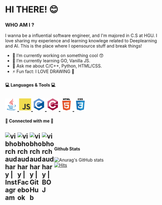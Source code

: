 <!--
**siwanyyang/siwanyyang** is a ✨ _special_ ✨ repository because its `README.md` (this file) appears on your GitHub profile.

Here are some ideas to get you started:

- 🔭 I’m currently working on ...
- 🌱 I’m currently learning ...
- 👯 I’m looking to collaborate on ...
- 🤔 I’m looking for help with ...
- 💬 Ask me about ...
- 📫 How to reach me: ...
- 😄 Pronouns: ...
-->
HI THERE! 😊
===========
### WHO AM I ?
I wanna be a influential software engineer, and I'm majored in C.S at HGU. I love sharing my experience and learning knowlege related to Deeplearning and AI.
This is the place where I opensource stuff and break things!
- 🔭 I’m currently working on something cool 😙
- 🌱 I’m currently learning GO, Vanilla JS.
- 💬 Ask me about C/C++, Python, HTML/CSS.
- ⚡ Fun fact: I LOVE DRAWING 🎨

#### 💻 Languages & Tools 💻 
<a href="https://www.java.com/ko/" target="_blank"> <img src="https://raw.githubusercontent.com/devicons/devicon/master/icons/java/java-original.svg" alt="java" width="40" height="40"/> </a> 
<a href="https://www.javascript.com/" target="_blank"> <img src="https://raw.githubusercontent.com/devicons/devicon/master/icons/javascript/javascript-original.svg" alt="javascript" width="40" height="40"/> </a> 
 <a href="https://www.w3schools.com/c/" target="_blank"> <img src="https://raw.githubusercontent.com/devicons/devicon/master/icons/c/c-original.svg" alt="c" width="40" height="40"/> </a> 
 <a href="https://www.w3schools.com/cpp/" target="_blank"> <img src="https://raw.githubusercontent.com/devicons/devicon/master/icons/cplusplus/cplusplus-original.svg" alt="cplusplus" width="40" height="40"/> </a> 
  <a href="https://www.w3schools.com/html/" target="_blank"> <img src="https://raw.githubusercontent.com/devicons/devicon/master/icons/html5/html5-original-wordmark.svg" alt="html" width="40" height="40"/> </a> 
 <a href="https://www.w3schools.com/css/" target="_blank"> <img src="https://raw.githubusercontent.com/devicons/devicon/master/icons/css3/css3-original-wordmark.svg" alt="css3" width="40" height="40"/> </a> 
 <br>
-------------------------
#### 📲 Connected with me 📲
<a href="https://instagram.com/s_wanbly"><img align="left" alt="vibhorchaudhary | Instagram" width="40px" src="https://cdn.jsdelivr.net/npm/simple-icons@v3/icons/instagram.svg" /></a>
<a href="https://www.facebook.com/profile.php?id=100025947200062"><img align="left" alt="vibhorchaudhary | Facebook" width="40px" src="https://cdn.jsdelivr.net/npm/simple-icons@v3/icons/facebook.svg" /></a>
<a href="https://github.com/siwanyyang"><img align="left" alt="vibhorchaudhary | GitHub" width="40px" src="https://cdn.jsdelivr.net/npm/simple-icons@v3/icons/github.svg" /></a>
<a href="https://jesus-never-fail.tistory.com/"><img align="left" alt="vibhorchaudhary | BOJ" width="40px" src="https://t1.daumcdn.net/cfile/tistory/99A631395C3448420F" /></a>
<br>
---------
#### Github Stats
![Anurag's GitHub stats](https://github-readme-stats.vercel.app/api?username=siwanyyang&show_icons=true&theme=buefy)<br>
[![Hits](https://hits.seeyoufarm.com/api/count/incr/badge.svg?url=https%3A%2F%2Fgithub.com%2Fsiwanyyang&count_bg=%23C68AE1&title_bg=%23555555&icon=&icon_color=%23949494&title=hits&edge_flat=false)](https://hits.seeyoufarm.com)



